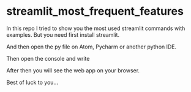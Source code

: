 # streamlit_most_frequent_features

In this repo I tried to show you the most used streamlit commands with examples. But you need first install streamlit. 

And then open the py file on Atom, Pycharm or another python IDE. 

Then open the console and write <streamlit run streamlit_most_frequent_features>
  
After then you will see the web app on your browser. 
  
Best of luck to you...
